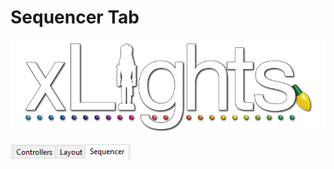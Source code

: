 # Sequencer Tab

![](../../.gitbook/assets/xlights-logo.png)

![](<../../.gitbook/assets/image (169).png>)
